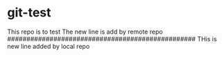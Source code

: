 # git-test
This repo is to test
The new line is add by remote repo
#################################################
THis is new line added by local repo

